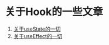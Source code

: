 # 关于Hook的一些文章
1. [关于useState的一切](https://mp.weixin.qq.com/s/RvyykLm7PSihwTUYHHJ14A)  
2. [关于useEffect的一切](https://mp.weixin.qq.com/s/spVJpFdI7p4kBLC-_TGqJg)